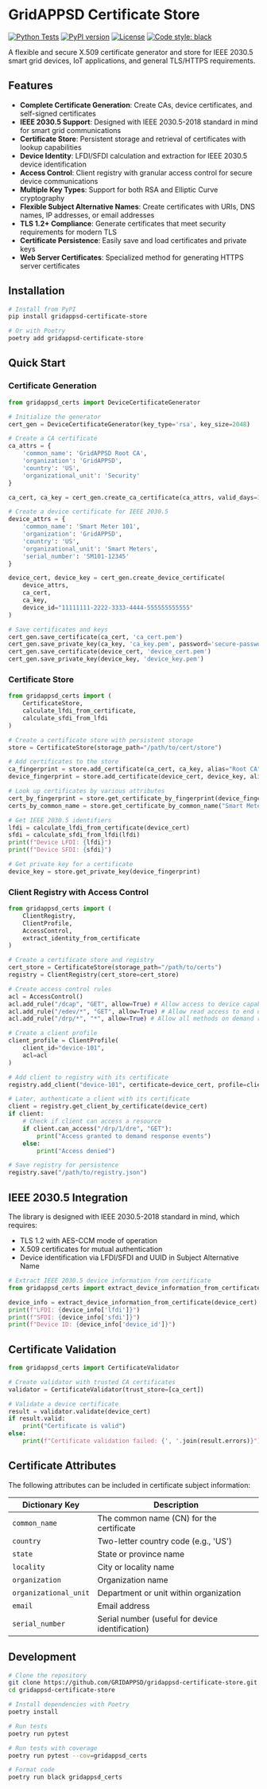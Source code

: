 # GridAPPSD Certificate Store

[![Python Tests](https://github.com/GRIDAPPSD/gridappsd-certificate-store/actions/workflows/python-test.yml/badge.svg)](https://github.com/GRIDAPPSD/gridappsd-certificate-store/actions/workflows/python-test.yml)
[![PyPI version](https://badge.fury.io/py/gridappsd-certificate-store.svg)](https://badge.fury.io/py/gridappsd-certificate-store)
[![License](https://img.shields.io/badge/License-BSD_3--Clause-blue.svg)](https://opensource.org/licenses/BSD-3-Clause)
[![Code style: black](https://img.shields.io/badge/code%20style-black-000000.svg)](https://github.com/psf/black)

A flexible and secure X.509 certificate generator and store for IEEE 2030.5 smart grid devices, IoT applications, and general TLS/HTTPS requirements.

## Features

- **Complete Certificate Generation**: Create CAs, device certificates, and self-signed certificates
- **IEEE 2030.5 Support**: Designed with IEEE 2030.5-2018 standard in mind for smart grid communications
- **Certificate Store**: Persistent storage and retrieval of certificates with lookup capabilities
- **Device Identity**: LFDI/SFDI calculation and extraction for IEEE 2030.5 device identification
- **Access Control**: Client registry with granular access control for secure device communications
- **Multiple Key Types**: Support for both RSA and Elliptic Curve cryptography
- **Flexible Subject Alternative Names**: Create certificates with URIs, DNS names, IP addresses, or email addresses
- **TLS 1.2+ Compliance**: Generate certificates that meet security requirements for modern TLS
- **Certificate Persistence**: Easily save and load certificates and private keys
- **Web Server Certificates**: Specialized method for generating HTTPS server certificates

## Installation

```bash
# Install from PyPI
pip install gridappsd-certificate-store

# Or with Poetry
poetry add gridappsd-certificate-store
```

## Quick Start

### Certificate Generation

```python
from gridappsd_certs import DeviceCertificateGenerator

# Initialize the generator
cert_gen = DeviceCertificateGenerator(key_type='rsa', key_size=2048)

# Create a CA certificate
ca_attrs = {
    'common_name': 'GridAPPSD Root CA',
    'organization': 'GridAPPSD',
    'country': 'US',
    'organizational_unit': 'Security'
}

ca_cert, ca_key = cert_gen.create_ca_certificate(ca_attrs, valid_days=3652)

# Create a device certificate for IEEE 2030.5
device_attrs = {
    'common_name': 'Smart Meter 101',
    'organization': 'GridAPPSD',
    'country': 'US',
    'organizational_unit': 'Smart Meters',
    'serial_number': 'SM101-12345'
}

device_cert, device_key = cert_gen.create_device_certificate(
    device_attrs,
    ca_cert,
    ca_key,
    device_id="11111111-2222-3333-4444-555555555555"
)

# Save certificates and keys
cert_gen.save_certificate(ca_cert, 'ca_cert.pem')
cert_gen.save_private_key(ca_key, 'ca_key.pem', password='secure-password')
cert_gen.save_certificate(device_cert, 'device_cert.pem')
cert_gen.save_private_key(device_key, 'device_key.pem')
```

### Certificate Store

```python
from gridappsd_certs import (
    CertificateStore,
    calculate_lfdi_from_certificate,
    calculate_sfdi_from_lfdi
)

# Create a certificate store with persistent storage
store = CertificateStore(storage_path="/path/to/cert/store")

# Add certificates to the store
ca_fingerprint = store.add_certificate(ca_cert, ca_key, alias="Root CA")
device_fingerprint = store.add_certificate(device_cert, device_key, alias="Device 101")

# Look up certificates by various attributes
cert_by_fingerprint = store.get_certificate_by_fingerprint(device_fingerprint)
certs_by_common_name = store.get_certificate_by_common_name("Smart Meter 101")

# Get IEEE 2030.5 identifiers
lfdi = calculate_lfdi_from_certificate(device_cert)
sfdi = calculate_sfdi_from_lfdi(lfdi)
print(f"Device LFDI: {lfdi}")
print(f"Device SFDI: {sfdi}")

# Get private key for a certificate
device_key = store.get_private_key(device_fingerprint)
```

### Client Registry with Access Control

```python
from gridappsd_certs import (
    ClientRegistry,
    ClientProfile,
    AccessControl,
    extract_identity_from_certificate
)

# Create a certificate store and registry
cert_store = CertificateStore(storage_path="/path/to/certs")
registry = ClientRegistry(cert_store=cert_store)

# Create access control rules
acl = AccessControl()
acl.add_rule("/dcap", "GET", allow=True) # Allow access to device capability
acl.add_rule("/edev/*", "GET", allow=True) # Allow read access to end devices
acl.add_rule("/drp/*", "*", allow=True) # Allow all methods on demand response

# Create a client profile
client_profile = ClientProfile(
    client_id="device-101",
    acl=acl
)

# Add client to registry with its certificate
registry.add_client("device-101", certificate=device_cert, profile=client_profile)

# Later, authenticate a client with its certificate
client = registry.get_client_by_certificate(device_cert)
if client:
    # Check if client can access a resource
    if client.can_access("/drp/1/dre", "GET"):
        print("Access granted to demand response events")
    else:
        print("Access denied")

# Save registry for persistence
registry.save("/path/to/registry.json")
```

## IEEE 2030.5 Integration

The library is designed with IEEE 2030.5-2018 standard in mind, which requires:

- TLS 1.2 with AES-CCM mode of operation
- X.509 certificates for mutual authentication
- Device identification via LFDI/SFDI and UUID in Subject Alternative Name

```python
# Extract IEEE 2030.5 device information from certificate
from gridappsd_certs import extract_device_information_from_certificate

device_info = extract_device_information_from_certificate(device_cert)
print(f"LFDI: {device_info['lfdi']}")
print(f"SFDI: {device_info['sfdi']}")
print(f"Device ID: {device_info['device_id']}")
```

## Certificate Validation

```python
from gridappsd_certs import CertificateValidator

# Create validator with trusted CA certificates
validator = CertificateValidator(trust_store=[ca_cert])

# Validate a device certificate
result = validator.validate(device_cert)
if result.valid:
    print("Certificate is valid")
else:
    print(f"Certificate validation failed: {', '.join(result.errors)}")
```

## Certificate Attributes

The following attributes can be included in certificate subject information:

| Dictionary Key | Description |
|----------------|-------------|
| `common_name` | The common name (CN) for the certificate |
| `country` | Two-letter country code (e.g., 'US') |
| `state` | State or province name |
| `locality` | City or locality name |
| `organization` | Organization name |
| `organizational_unit` | Department or unit within organization |
| `email` | Email address |
| `serial_number` | Serial number (useful for device identification) |

## Development

```bash
# Clone the repository
git clone https://github.com/GRIDAPPSD/gridappsd-certificate-store.git
cd gridappsd-certificate-store

# Install dependencies with Poetry
poetry install

# Run tests
poetry run pytest

# Run tests with coverage
poetry run pytest --cov=gridappsd_certs

# Format code
poetry run black gridappsd_certs
```
